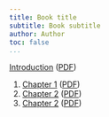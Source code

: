 ```yaml
---
title: Book title
subtitle: Book subtitle
author: Author
toc: false
...
```


[Introduction](introduction.html) ([PDF](pdf/introduction.pdf))
1. [Chapter 1](chapter1.html) ([PDF](pdf/chapter1.pdf))
2. [Chapter 2](chapter2.html) ([PDF](pdf/chapter2.pdf))
3. [Chapter 2](chapter3.html) ([PDF](pdf/chapter3.pdf))
